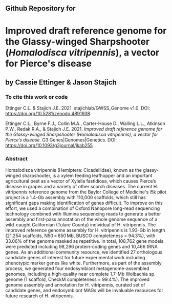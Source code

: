 ## Github Repository for
# Improved draft reference genome for the Glassy-winged Sharpshooter (<i>Homalodisca vitripennis</i>), a vector for Pierce's disease
## by Cassie Ettinger & Jason Stajich

### To cite this work or code

Ettinger C.L. & Stajich J.E. 2021. stajichlab/GWSS_Genome v1.0. DOI: https://doi.org/10.5281/zenodo.4891938.

Ettinger C.L., Byrne F.J., Collin M.A., Carter-House D., Walling L.L., Atkinson P.W., Redak R.A., & Stajich J.E. 2021. <i> Improved draft reference genome for the Glassy-winged Sharpshooter (Homalodisca vitripennis), a vector for Pierce’s disease. </i> G3 Genes|Genomes|Genetics. DOI: https://doi.org/10.1093/g3journal/jkab255

### Abstract

Homalodisca vitripennis (Hemiptera: Cicadellidae), known as the glassy-winged sharpshooter, is a xylem feeding leafhopper and an important agricultural pest as a vector of Xylella fastidiosa, which causes Pierce’s disease in grapes and a variety of other scorch diseases. The current H. vitripennis reference genome from the Baylor College of Medicine's i5k pilot project is a 1.4-Gb assembly with 110,000 scaffolds, which still has significant gaps making identification of genes difficult. To improve on this effort, we used a combination of Oxford Nanopore long-read sequencing technology combined with Illumina sequencing reads to generate a better assembly and first-pass annotation of the whole genome sequence of a wild-caught Californian (Tulare County) individual of H. vitripennis. The improved reference genome assembly for H. vitripennis is 1.93-Gb in length (21,254 scaffolds, N50 = 650 Mb, BUSCO completeness = 94.3%), with 33.06% of the genome masked as repetitive. In total, 108,762 gene models were predicted including 98,296 protein-coding genes and 10,466 tRNA genes. As an additional community resource, we identified 27 orthologous candidate genes of interest for future experimental work including phenotypic marker genes like white. Furthermore, as part of the assembly process, we generated four endosymbiont metagenome-assembled genomes, including a high-quality near complete 1.7-Mb Wolbachia sp. genome (1 scaffold, CheckM completeness = 99.4%). The improved genome assembly and annotation for H. vitripennis, curated set of candidate genes, and endosymbiont MAGs will be invaluable resources for future research of H. vitripennis.


